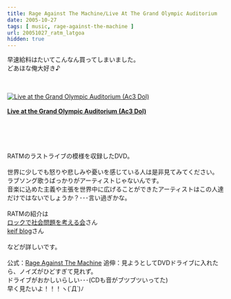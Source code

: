 ```yaml
---
title: Rage Against The Machine/Live At The Grand Olympic Auditorium
date: 2005-10-27
tags: [ music, rage-against-the-machine ]
url: 20051027_ratm_latgoa
hidden: true
---
```

早速給料はたいてこんなん買ってしまいました。<br />
どあほな俺大好き♪<br />
<br />
<div><br />
<a href="http://www.amazon.co.jp/exec/obidos/ASIN/B0000WVV7O/simpleboxes-22"><img src="http://images-jp.amazon.com/images/P/B0000WVV7O.09.MZZZZZZZ.jpg" alt="Live at the Grand Olympic Auditorium (Ac3 Dol)" /></a><br />
<div><br />
<a href="http://www.amazon.co.jp/exec/obidos/ASIN/B0000WVV7O/simpleboxes-22"><strong>Live at the Grand Olympic Auditorium (Ac3 Dol)</strong></a><br /><br />
<br /></div><br />
</div><br />
<br />
RATMのラストライブの模様を収録したDVD。<br />
<br />
世界に少しでも怒りや悲しみや憂いを感じている人は是非見てみてください。<br />
ラブソング歌うばっかりがアーティストじゃないんです。<br />
音楽に込めた主義や主張を世界中に広げることができたアーティストはこの人達だけではないでしょうか？･･･言い過ぎかな。<br />
<br />
RATMの紹介は<br />
<a href="http://www5f.biglobe.ne.jp/~letsrock/">ロックで社会問題を考える会</a>さん<br />
<a href="http://blog.downburst.net/">keif blog</a>さん<br />
<br />
などが詳しいです。<br />
<br />
公式：<a href="http://www.ratm.com/">Rage Against The Machine</a><a></a>
<!--more-->
追伸：見ようとしてDVDドライブに入れたら、ノイズがひどすぎて見れず。<br />
ドライブがおかしいらしい･･･(CDも音がブツブツいってた)<br />
早く見たいよ！！！ヽ(`Д´)ﾉ
